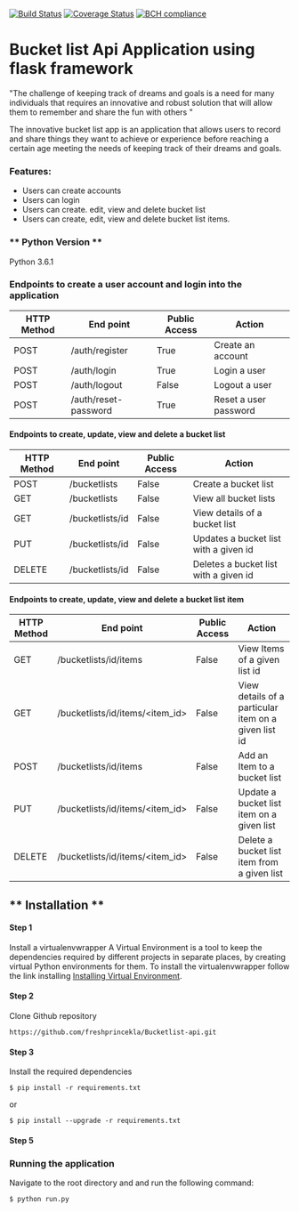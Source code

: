[![Build Status](https://travis-ci.org/freshprincekla/Bucketlist-api.svg?branch=master)](https://travis-ci.org/freshprincekla/Bucketlist-api)
[![Coverage Status](https://coveralls.io/repos/github/freshprincekla/Bucketlist-api/badge.svg?branch=master)](https://coveralls.io/github/freshprincekla/Bucketlist-api?branch=master)
[![BCH compliance](https://bettercodehub.com/edge/badge/freshprincekla/Bucketlist-api?branch=master)](https://bettercodehub.com/)

# Bucket list Api Application using flask framework

"The challenge of keeping track of dreams and goals is a need for many individuals that
requires an innovative and robust solution that will allow them to remember and share
the fun with others "

The innovative bucket list app is an application that allows users  to record and share
things they want to achieve or experience before reaching a certain age meeting the needs
of keeping track of their dreams and goals.

### Features:
* Users can create accounts
* Users can login
* Users can create. edit, view and delete bucket list
* Users can create, edit, view and delete bucket list items.

### ** Python Version **

Python 3.6.1

### Endpoints to create a user account and login into the application
HTTP Method|End point | Public Access|Action
-----------|----------|--------------|------
POST | /auth/register | True | Create an account
POST | /auth/login | True | Login a user
POST | /auth/logout | False | Logout a user
POST | /auth/reset-password | True | Reset a user password

#### Endpoints to create, update, view and delete a bucket list
HTTP Method|End point | Public Access|Action
-----------|----------|--------------|------
POST | /bucketlists | False | Create a bucket list
GET | /bucketlists | False | View all bucket lists
GET | /bucketlists/id | False | View details of a bucket list
PUT | /bucketlists/id | False | Updates a bucket list with a given id
DELETE | /bucketlists/id | False | Deletes a bucket list with a given id

#### Endpoints to create, update, view and delete a bucket list item
HTTP Method|End point | Public Access|Action
-----------|----------|--------------|------
GET | /bucketlists/id/items | False | View Items of a given list id
GET | /bucketlists/id/items/<item_id> | False | View details of a particular item on a given list id
POST | /bucketlists/id/items | False | Add an Item to a bucket list
PUT | /bucketlists/id/items/<item_id> | False | Update a bucket list item on a given list
DELETE | /bucketlists/id/items/<item_id> | False | Delete a bucket list item from a given list




## ** Installation **

#### Step 1
Install a  virtualenvwrapper
A Virtual Environment is a tool to keep the dependencies required by different projects in separate places, by creating virtual Python environments for them.
To install  the virtualenvwrapper follow the link installing [Installing Virtual Environment](http://docs.python-guide.org/en/latest/dev/virtualenvs/).

#### Step 2
Clone Github repository

```
https://github.com/freshprincekla/Bucketlist-api.git

```

#### Step 3
Install the required dependencies

```
$ pip install -r requirements.txt

```
or

```
$ pip install --upgrade -r requirements.txt

```

#### Step 5
### Running the application
Navigate to the root directory and and run the following command:

```
$ python run.py

```